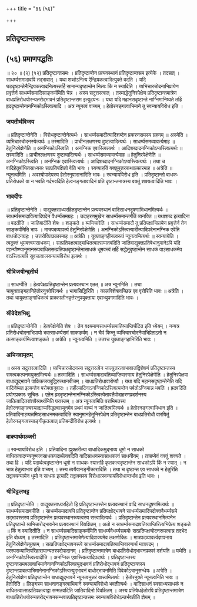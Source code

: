 +++
title = "३६ (५६)"

+++


## प्रतिदृष्टान्तसमः

## (५६) **प्रमाणपद्धतिः**

॥ २० ॥ (२) (१२) प्रतिदृष्टान्तसमः । प्रतिदृष्टान्तेन प्रत्यवस्थानं प्रतिदृष्टान्तसम इत्येके । तदसत् । साधर्म्यसमादावपि तद्भावात् । यथा शब्दोऽनित्य ऐन्द्रियकत्वादित्युक्ते वदति । यदि घटदृष्टान्तेनैन्द्रियकत्वादनित्यस्तर्हि सामान्यदृष्टान्तेन नित्यः किं न स्यादिति । व्यभिचारचोदनाभिप्रायेण प्रवृत्तेर्न साधर्म्यसमादिसाङ्कर्यमिति चेन्न । अस्य सदुत्तरत्वात् । तस्माद्धेतुनिरपेक्षेण प्रतिदृष्टान्तमात्रेण बाधप्रतिरोधयोरन्यतरोद्भावनं प्रतिदृष्टान्तसम इत्युदयनः । यथा यदि महानसदृष्टान्ते नाग्निमानिष्यते तर्हि ह्रददृष्टान्तेनानग्निकोऽस्त्वित्यादि । अत्र न्यूनत्वं वाच्यम् । हेतोरनङ्गत्वाभिमाने तु स्वन्यायविरोध इति ।

### **जयतीर्थविजय**

॥ प्रतिदृष्टान्तेनेति । विरोधदृष्टान्तेनेत्यर्थः । साधर्म्यसमादीत्यादिशब्देन प्रकरणसमस्य ग्रहणम् ॥ अस्येति । व्यभिचारचोदनस्येत्यर्थः ॥ तस्मादिति । प्राचीनलक्षणस्य दुष्टत्वादित्यर्थः । साधर्म्यसमव्यावर्त्यमाह ॥ हेतुनिरपेक्षेणेति ॥ अनग्निकोऽस्त्विति । अनग्निक एवास्त्वित्यर्थः । आदिशब्दादनग्निकोऽप्यस्त्वित्यर्थः ॥ तस्मादिति । प्राचीनलक्षणस्य दुष्टत्वादित्यर्थः । साधर्म्यसमव्यावर्त्यमाह ॥ हेतुनिरपेक्षेणेति ॥ अनग्निकोऽस्त्विति । अनग्निक एवास्त्वित्यर्थः । आदिशब्दादनग्निकोऽप्यस्त्वित्यर्थः । तथा च वादिहेतुर्बाधितसाध्यकः सत्प्रतिपक्षितो वेति भावः । स्वव्याहतिं वक्तुमुत्तरकथाप्रकारमाह ॥ अत्रेति ॥ न्यूनत्वमिति । अवश्योपादेयस्य हेतोरनुपादानादिति भावः ॥ स्वन्यायविरोध इति । प्रतिदृष्टान्तो बाधकः प्रतिरोधको वा न भवति गर्दभवदिति हेत्वनङ्गतावादिनं प्रति दृष्टान्तमात्रस्य वक्तुं शक्यत्वादिति भावः ।

### **भावदीपः**

॥ प्रतिदृष्टान्तेनेति । वाद्युक्तसाध्यरहितदृष्टान्तेन प्रत्यवस्थानं वादिसाधनदूषणाभिधानमित्यर्थः । साधर्म्यसमादावित्यादिपदेन वैधर्म्यसमग्रहः । उदाहरणमुखेन साधर्म्यसमान्तर्गतिं व्यनक्ति ॥ यथाशब्द इत्यादिना ॥ वदतीति । जातिवादीति शेषः । शङ्कते ॥ व्यभिचारेति । साधर्म्यसमादौ तु प्रतिपक्षाभिप्रायेण प्रवृत्तेर्न तेन साङ्कर्यमिति भावः । मात्रपदव्यावर्त्य हेतुनिरपेक्षेणेति । अनग्निकोऽस्त्वित्यादीत्यादिपदेनानग्निक एवेति बाधचोदनग्रहः । उत्तरोक्तिप्रकारमाह ॥ अत्रेति । युक्ताङ्गहीनत्वरूपं न्यूनत्वमित्यर्थः ॥ स्वन्यायेति । त्वदुक्तं धूमवत्त्वमसाधकम् । सत्प्रतिपक्षत्वाद्बाधितत्वात्सम्मतवदिति जातिवाद्युक्तप्रतिषेधानुमानेऽपि यदि वह्न्यौष्ण्यानुमानरूपबाधितसत्प्रतिपक्षदृष्टान्तेनासाधकं धूमवत्त्वं तर्हि सद्धेतुदृष्टान्तेन साधकं वाऽसाधकमेव वाऽस्त्वित्यपि सुवचत्वात्स्वन्यायविरोध इत्यर्थः ।

### **श्रीविजयीन्द्रतीर्थ**

॥ साधर्म्येति । हेत्वपेक्षप्रतिदृष्टान्तेन प्रत्यवस्थान एतत् ॥ अत्र न्यूनमिति । तथा चायुक्ताङ्गहानिहेतोरनुक्तेरित्यर्थः ॥ भागासिद्धिरिति । कालविशेषावच्छिन्न एव वृत्तेरिति भावः ॥ अत्रेति । तथा चायुक्ताङ्गाधिकत्वं प्राक्कालीनवृत्तेरनुपयुक्ताया एवाभ्युपगमादिति भावः ।

### **श्रीवेदेशभिक्षु**

॥ प्रतिदृष्टान्तेनेति । हेत्वपेक्षेणेति शेषः । तेन वक्ष्यमाणसाधर्म्यसमातिव्याप्तिर्घटित इति ध्येयम् । नन्वत्र प्रतिरोधचोदनाभिप्रायो भवत्साधर्म्यसमं साकर्ङ्यम् । न चैवं किन्तु व्यभिचारचोदनैवाभिप्रेताऽतो न तत्साङ्कर्यमित्याशङ्कते ॥ अत्रेति ॥ न्यूनत्वमिति । ततश्च युक्ताङ्गहानिरिति भावः ।

### **अभिनवामृतम्**

॥ अस्य सदुत्तरत्वादिति । व्यभिचारचोदनस्य सदुत्तरत्वेन जात्युत्तरत्वाभावात्तद्विशेषणं प्रतिदृष्टान्तस्य समत्वकल्पनमयुक्तमित्यर्थः ॥ तस्मादिति । साधर्म्यसमादावतिव्याप्तिवारणाय हेतुनिरपेक्षेणेति । हेतुनिरपेक्षया बाधाद्युद्भावने पाक्षिकजयबुद्धिरुत्थानबीजम् । बाधप्रतिरोधावारोप्यौ । यथा यदि महानसदृष्टान्तेनेति यदि वादिनेष्यत इत्यन्तेन परोक्तानुवादः । तर्हीत्यादिनाऽनग्निकोऽस्त्वित्यन्तेन पर्वतोऽग्निमान्न भवति । ह्रदवदिति प्रयोगप्रकारः सूचितः । एतेन ह्रददृष्टान्तेनानग्निकोऽस्त्वित्येतावतैवोदाहरणप्रदर्शनस्य जातित्वादितरांशवैय्यर्थ्यमिति परास्तम् । अत्र न्यूनत्वमिति पराभिमतस्य हेतोरनगङ्गत्वस्याद्याप्यसिद्धत्वान्न्यूनमेव प्रथमं वाच्यं न जातित्वमित्यर्थः ॥ हेतोरनङ्गत्वाभिधान इति । प्रतिवादिनाऽप्यन्नमिष्टसाधनमन्नत्वादिति स्वानुमानहेतुनिरपेक्षेण प्रतिदृष्टान्तेन बाधप्रतिरोधौ वारयितुं हेतोरनङ्गत्वस्याङ्गीकृतत्वात् प्रतिबन्दीविरोध इत्यर्थः ।

### **वाक्यार्थमञ्जरी**

॥ स्वन्यायविरोध इति । प्रतिवादिना ह्युक्तरीत्या बाधादिकमुद्भाव्य धूमो न साधको बाधितत्वादग्न्यनुष्णत्वसाधकपदार्थत्ववदिति वादिसाधनस्यासाधकत्वं साधनीयम् । तत्राप्येवं वक्तुं शक्यते । तथा हि । यदि पदार्थत्वदृष्टान्तेन धूमो न साधकः स्यात्तर्हि कृतकत्वदृष्टान्तेन साधकोऽपि किं न स्यात् । न चात्र हेतुत्वाभाव इति वाच्यम् । तस्य त्वयैवानङ्गीकारादिति । तथा च दृष्टान्त एव साधको न हेतुरिति तद्वाक्यन्यायेन धूमो न साधक इत्यादि तद्वाक्यस्य विरोधात्स्वन्यायविरोधान्तर्भाव इति भावः ।

### **श्रीविट्टलभट्ट**

॥ प्रतिदृष्टान्तेति । वाद्युक्तसाध्यरहितो हि प्रतिदृष्टान्तस्तेन प्रत्यवस्थानं वादि साधनदूषणमित्यर्थः ॥ साधर्म्यसमादावपीति । साधर्म्यसमादावपि प्रतिदृष्टान्तेन प्रतिपक्षोद्भावने साधर्म्यसमादिपदोक्तवैधर्म्यसमे तद्भावस्तस्य प्रतिदृष्टान्तेन प्रत्यवस्थानरूपत्वस्य सत्त्वादित्यर्थः । प्रतिदृष्टान्तेन प्रत्यवस्थानमित्यनेन प्रतिदृष्टान्ते व्यभिचारोद्भावनेन प्रत्यवस्थानं विवक्षितम् । अतो न साधर्म्यसमादावतिव्याप्तिरित्यभिप्रेत्य शङ्कते ॥ किं न स्यादितीति । न साधर्म्यसमादिसाङ्कर्यमिति साधर्म्यवैधर्म्यसमयोः सत्प्रतिपक्षचोदनरूपत्वान्न तदभेद इति बोध्यम् ॥ तस्मादिति । प्रतिदृष्टान्तमात्रेणेत्यादिवाक्यमेव लक्षणोक्तिः । मात्रपदव्यावर्त्यज्ञापनाय हेतुनिरपेक्षेणेत्युक्तम् । सत्प्रतिपक्षोद्भावनरूपे साधर्म्यसमादावतिव्याप्तिवारणार्थं मात्रपदम् । परस्पराव्याप्तिपरिहारायान्यतरपदोपादानम् । प्रतिदृष्टान्तमात्रेण बाधप्रतिरोधोद्भावनप्रकारं दर्शयति ॥ यथेति ॥ अनग्निकोऽस्त्वित्यादीति । अनग्निक एवास्त्वित्यादिपदार्थः । प्रतिदृष्टान्तस्य दृष्टान्तसमबलत्वाभिमानेनानग्निकोऽस्त्वित्युद्भावनं प्रतिरोधोद्भावनं प्रतिदृष्टान्तस्य दृष्टान्तप्राबल्याभिमानेनानग्निकोऽस्त्वित्युद्भावनं बाधोद्भावनमिति विवेकोऽत्रानुसन्धेयः ॥ अत्रेति । हेतुनिरपेक्षेण प्रतिदृष्टान्तेन बाधाद्युद्भावने न्यूनत्वमुत्तरं वाच्यमित्यर्थः । हेतोरनुक्ते न्यूनत्वमिति भावः ॥ हेतोरिति । लिङ्गस्य साधनानङ्गत्वाभिमाने स्वन्यायविरोधो भवतीत्यर्थः । वादिसाधनं स्वसाध्यसाधकं न बाधितत्वात्सत्प्रतिपक्षत्वाद्वा सम्मतवदिति जातिवादिनो विवक्षितम् । अस्य प्रतिषेधहेतोरपि प्रतिदृष्टान्तमात्रेण बाधप्रतिरोधयोरन्यतरोद्भावनसम्भवात्प्रतिदृष्टान्तसमः स्वन्यायविरोधेऽन्तर्भवतीति ज्ञेयम् ।

